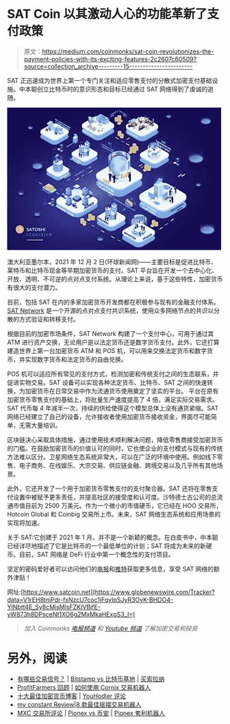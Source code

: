 # SAT Coin 以其激动人心的功能革新了支付政策

> 原文：<https://medium.com/coinmonks/sat-coin-revolutionizes-the-payment-policies-with-its-exciting-features-2c2607c60509?source=collection_archive---------15----------------------->

SAT 正迅速成为世界上第一个专门关注和适应零售支付的分散式加密支付基础设施。中本聪创立比特币时的意识形态和目标已经通过 SAT 网络得到了虔诚的追随。

![](img/9a55af84a75e2d48914fe64d2ba086dd.png)

澳大利亚墨尔本，2021 年 12 月 2 日(环球新闻网)——主要目标是促进比特币、莱特币和比特币现金等早期加密货币的支付。SAT 平台旨在开发一个去中心化、开放、透明、不可逆的点对点支付系统。从理论上来说，基于这些特性，加密货币有很大的支付潜力。

目前，包括 SAT 在内的多家加密货币开发商都在积极参与现有的金融支付体系。 [SAT Network](https://www.globenewswire.com/Tracker?data=sb3OLn6cP5dUQEZDGKfI-VJGtJ-QowdTf46q4hG6KaGq1L9UEm5gfowKWp-cnDvuJjLqM3ZfW6acaqNauAgxQA==) 是一个开源的点对点支付共识系统，使用众多网络节点的共识以分散的方式验证和转移支付。

根据目前的加密市场条件，SAT Network 构建了一个支付中心，可用于通过其 ATM 进行资产交换，无论用户是以法定货币还是数字货币支付。此外，它还打算建造世界上第一台加密货币 ATM 和 POS 机，可以用来交换法定货币和数字货币，并实现数字货币和法定货币的自由兑换。

POS 机可以适应所有常见的支付方式，检测加密和传统支付之间的生态联系，并促进实物交易。SAT 设备可以实现各种法定货币、比特币、SAT 之间的快速转换，为加密货币在日常交易中作为流通货币使用奠定了坚实的平台。
平台在原有加密货币零售支付的基础上，将批量生产速度提高了 4 倍，满足实际交易需求。SAT 代币每 4 年减半一次，持续的供给使得这个模型总体上没有通货紧缩。SAT 网络已经建立了自己的设备，允许接收者使用加密货币接收资金，界面尽可能简单，无需大量培训。

区块链决心采取具体措施，通过使用技术顺利解决问题，降低零售商接受加密货币的门槛。在鼓励加密货币的价值认可的同时，它也使企业的支付模式与现有的传统方法难以区分。卫星网络生态系统非常大，可以在广泛的环境中使用。例如线下零售、电子商务、在线娱乐、大宗交易、供应链金融、跨境交易以及几乎所有其他场景。

此外，它还开发了一个用于加密货币零售支付的支付聚合器。SAT 还将在零售支付设置中被赋予更多责任，并提高社区的接受度和认可度。沙特德士古公司的总流通市值目前为 2500 万美元。作为一个微小的市值硬币，它已经在 HOO 交易所，Hotcoin Global 和 Coinbig 交易所上市。未来，SAT 网络生态系统和应用场景的实现将加速。

关于 SAT:它创建于 2021 年 1 月，并不是一个新颖的概念。在白皮书中，中本聪已经详尽地描述了它是比特币的一个最低单位的计划；SAT 将成为未来的新硬币。目前，SAT 网络是 DeFi 行业中第一个概念性的支付项目。

坚定的密码爱好者可以访问他们的[电报](https://www.globenewswire.com/Tracker?data=uYPk9ow661fFaXbfP0LtZ_DLvpN0iiEr5VWdiTUq9CwK8SzqS-_jITG_mMIOGa1yRDysTrGsuTrWWeKBMySwiw==)和[推特](https://www.globenewswire.com/Tracker?data=PmfqVmgMsmjJsZYXsaSycly0Qq1jaUD5GxGykufVSZ4aMIK4wvkQ0vIYdKMgHnFihHsZynDACwbPV08n9_jBNKtnPWX-CJsVDlbsHW1o2dA=)获取更多信息，享受 SAT 网络的额外津贴！

网址:[https://www.satcoin.net](https://www.globenewswire.com/Tracker?data=V1rEH8tniPdr-fxNzcU7coc1jFqyIpSJyR3OyK-BHDO4-YINbtt4E_Sy8cMisMlsFZKIVBjfE-yW873h8DPsceNt1XO6g2MxMkaHExpS3_I=)

> *加入 Coinmonks* [*电报频道*](https://t.me/coincodecap) *和* [*Youtube 频道*](https://www.youtube.com/c/coinmonks/videos) *了解加密交易和投资*

# 另外，阅读

*   [有哪些交易信号？](https://coincodecap.com/trading-signal) | [Bitstamp vs 比特币基地](https://coincodecap.com/bitstamp-coinbase) | [买索拉纳](https://coincodecap.com/buy-solana)
*   [ProfitFarmers 回顾](https://coincodecap.com/profitfarmers-review) | [如何使用 Cornix 交易机器人](https://coincodecap.com/cornix-trading-bot)
*   [十大最佳加密货币博客](https://coincodecap.com/best-cryptocurrency-blogs) | [YouHodler 评论](https://coincodecap.com/youhodler-review)
*   [my constant Review](https://coincodecap.com/myconstant-review)|[8 款最佳摇摆交易机器人](https://coincodecap.com/best-swing-trading-bots)
*   [MXC 交易所评论](/coinmonks/mxc-exchange-review-3af0ec1cba8c) | [Pionex vs 币安](https://coincodecap.com/pionex-vs-binance) | [Pionex 套利机器人](https://coincodecap.com/pionex-arbitrage-bot)